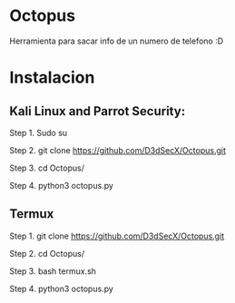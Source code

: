 # Octopus
Herramienta para sacar info de un numero de telefono :D

# Instalacion

## Kali Linux and Parrot Security:
Step 1. Sudo su

Step 2. git clone https://github.com/D3dSecX/Octopus.git

Step 3. cd Octopus/

Step 4. python3 octopus.py

## Termux
Step 1. git clone https://github.com/D3dSecX/Octopus.git

Step 2. cd Octopus/

Step 3. bash termux.sh

Step 4. python3 octopus.py

